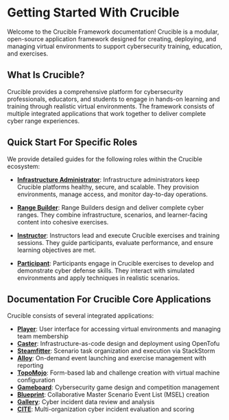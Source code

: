 # Getting Started With Crucible

Welcome to the Crucible Framework documentation! Crucible is a modular, open-source application framework designed for creating, deploying, and managing virtual environments to support cybersecurity training, education, and exercises.

## What Is Crucible?

Crucible provides a comprehensive platform for cybersecurity professionals, educators, and students to engage in hands-on learning and training through realistic virtual environments. The framework consists of multiple integrated applications that work together to deliver complete cyber range experiences.

## Quick Start For Specific Roles

We provide detailed guides for the following roles within the Crucible ecosystem:

- **[Infrastructure Administrator](../roles/administrator/)**: Infrastructure administrators keep Crucible platforms healthy, secure, and scalable. They provision environments, manage access, and monitor day-to-day operations.

- **[Range Builder](../roles/range-builder/)**: Range Builders design and deliver complete cyber ranges. They combine infrastructure, scenarios, and learner-facing content into cohesive exercises.

- **[Instructor](../roles/instructor/)**: Instructors lead and execute Crucible exercises and training sessions. They guide participants, evaluate performance, and ensure learning objectives are met.

- **[Participant](../roles/participant/)**: Participants engage in Crucible exercises to develop and demonstrate cyber defense skills. They interact with simulated environments and apply techniques in realistic scenarios.

## Documentation For Crucible Core Applications

Crucible consists of several integrated applications:

- **[Player](../player/)**: User interface for accessing virtual environments and managing team membership
- **[Caster](../caster/)**: Infrastructure-as-code design and deployment using OpenTofu
- **[Steamfitter](../steamfitter/)**: Scenario task organization and execution via StackStorm
- **[Alloy](../alloy/)**: On-demand event launching and exercise management with reporting
- **[TopoMojo](../topomojo/)**: Form-based lab and challenge creation with virtual machine configuration
- **[Gameboard](../gameboard/)**: Cybersecurity game design and competition management
- **[Blueprint](../blueprint/)**: Collaborative Master Scenario Event List (MSEL) creation
- **[Gallery](../gallery/)**: Cyber incident data review and analysis
- **[CITE](../cite/)**: Multi-organization cyber incident evaluation and scoring
